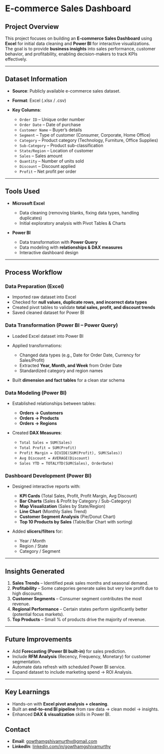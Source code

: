 #  E-commerce Sales Dashboard

##  Project Overview

This project focuses on building an **E-commerce Sales Dashboard** using **Excel** for initial data cleaning and **Power BI** for interactive visualizations.
The goal is to provide **business insights** into sales performance, customer behavior, and profitability, enabling decision-makers to track KPIs effectively.

---

##  Dataset Information

* **Source**: Publicly available e-commerce sales dataset.
* **Format**: Excel (.xlsx / .csv)
* **Key Columns**:

  * `Order ID` – Unique order number
  * `Order Date` – Date of purchase
  * `Customer Name` – Buyer’s details
  * `Segment` – Type of customer (Consumer, Corporate, Home Office)
  * `Category` – Product category (Technology, Furniture, Office Supplies)
  * `Sub-Category` – Product sub-classification
  * `State/Region` – Location of customer
  * `Sales` – Sales amount
  * `Quantity` – Number of units sold
  * `Discount` – Discount applied
  * `Profit` – Net profit per order

---

##  Tools Used

* **Microsoft Excel**

  * Data cleaning (removing blanks, fixing data types, handling duplicates)
  * Initial exploratory analysis with Pivot Tables & Charts
* **Power BI**

  * Data transformation with **Power Query**
  * Data modeling with **relationships & DAX measures**
  * Interactive dashboard design

---

##  Process Workflow

###  Data Preparation (Excel)

* Imported raw dataset into Excel
* Checked for **null values, duplicate rows, and incorrect data types**
* Created pivot tables to validate **total sales, profit, and discount trends**
* Saved cleaned dataset for Power BI

###  Data Transformation (Power BI – Power Query)

* Loaded Excel dataset into Power BI
* Applied transformations:

  * Changed data types (e.g., Date for Order Date, Currency for Sales/Profit)
  * Extracted **Year, Month, and Week** from Order Date
  * Standardized category and region names
* Built **dimension and fact tables** for a clean star schema

###  Data Modeling (Power BI)

* Established relationships between tables:

  * **Orders → Customers**
  * **Orders → Products**
  * **Orders → Regions**
* Created **DAX Measures**:

  * `Total Sales = SUM(Sales)`
  * `Total Profit = SUM(Profit)`
  * `Profit Margin = DIVIDE(SUM(Profit), SUM(Sales))`
  * `Avg Discount = AVERAGE(Discount)`
  * `Sales YTD = TOTALYTD(SUM(Sales), OrderDate)`

###  Dashboard Development (Power BI)

* Designed interactive reports with:

  * **KPI Cards** (Total Sales, Profit, Profit Margin, Avg Discount)
  * **Bar Charts** (Sales & Profit by Category / Sub-Category)
  * **Map Visualization** (Sales by State/Region)
  * **Line Chart** (Monthly Sales Trend)
  * **Customer Segment Analysis** (Pie/Donut Chart)
  * **Top 10 Products by Sales** (Table/Bar Chart with sorting)
* Added **slicers/filters** for:

  * Year / Month
  * Region / State
  * Category / Segment

---

##  Insights Generated

1. **Sales Trends** – Identified peak sales months and seasonal demand.
2. **Profitability** – Some categories generate sales but very low profit due to high discounts.
3. **Customer Segments** – Consumer segment contributes the most revenue.
4. **Regional Performance** – Certain states perform significantly better (potential focus markets).
5. **Top Products** – Small % of products drive the majority of revenue.

---

##  Future Improvements

* Add **Forecasting (Power BI built-in)** for sales prediction.
* Include **RFM Analysis** (Recency, Frequency, Monetary) for customer segmentation.
* Automate data refresh with scheduled Power BI service.
* Expand dataset to include marketing spend → ROI Analysis.

---

##  Key Learnings

* Hands-on with **Excel pivot analysis + cleaning**.
* Built an **end-to-end BI pipeline** from raw data → clean model → insights.
* Enhanced **DAX & visualization** skills in Power BI.



##  Contact


* **Email**: [gowthamgshivamurthy@gmail.com](mailto:gowthamgshivamurthy@gmail.com)
* **LinkedIn**: [linkedin.com/in/gowthamgshivamurthy](https://www.linkedin.com/in/gowthamgshivamurthy)



